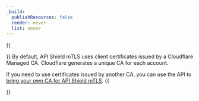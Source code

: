 ```yaml
---
_build:
  publishResources: false
  render: never
  list: never
---
```


{{<Aside type="warning">}}
By default, API Shield mTLS uses client certificates issued by a Cloudflare Managed CA. Cloudflare generates a unique CA for each account.

If you need to use certificates issued by another CA, you can use the API to [bring your own CA for API Shield mTLS](/ssl/client-certificates/byo-ca-api-shield/).
{{</Aside>}}